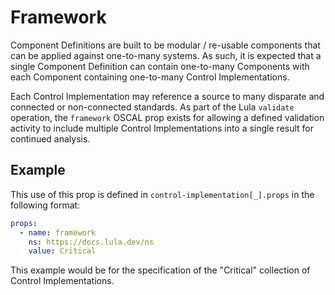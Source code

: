 # Framework

Component Definitions are built to be modular / re-usable components that can be applied against one-to-many systems. As such, it is expected that a single Component Definition can contain one-to-many Components with each Component containing one-to-many Control Implementations.

Each Control Implementation may reference a source to many disparate and connected or non-connected standards. As part of the Lula `validate` operation, the `framework` OSCAL prop exists for allowing a defined validation activity to include multiple Control Implementations into a single result for continued analysis. 

## Example

This use of this prop is defined in `control-implementation[_].props` in the following format:

```yaml
props:
  - name: framework
    ns: https://docs.lula.dev/ns
    value: Critical
```

This example would be for the specification of the "Critical" collection of Control Implementations.
